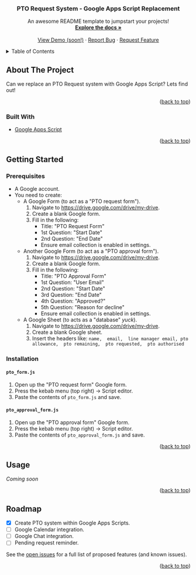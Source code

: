 <div id="top"></div>
<br />
<div align="center">

  <h3 align="center">PTO Request System - Google Apps Script Replacement</h3>

  <p align="center">
    An awesome README template to jumpstart your projects!
    <br />
    <a href="https://github.com/jalexm8/Google-App-Scripts/annual-leave/"><strong>Explore the docs »</strong></a>
    <br />
    <br />
    <a href="https://github.com/jalexm8/Google-App-Scripts/annual-leave/">View Demo (soon!)</a>
    ·
    <a href="https://github.com/jalexm8/Google-App-Scripts/issues/">Report Bug</a>
    ·
    <a href="https://github.com/jalexm8/Google-App-Scripts/issues">Request Feature</a>
  </p>
</div>



<!-- TABLE OF CONTENTS -->
<details>
  <summary>Table of Contents</summary>
  <ol>
    <li>
      <a href="#about-the-project">About The Project</a>
      <ul>
        <li><a href="#built-with">Built With</a></li>
      </ul>
    </li>
    <li>
      <a href="#getting-started">Getting Started</a>
      <ul>
        <li><a href="#prerequisites">Prerequisites</a></li>
        <li><a href="#installation">Installation</a></li>
        <ul>
          <li><a href="#pto_formjs">pto_form.js</a></li>
          <li><a href="#pto_approval_formjs">pto_approval_form.js</a></li>
        </ul>
      </ul>
    </li>
    <li><a href="#usage">Usage</a></li>
    <li><a href="#roadmap">Roadmap</a></li>
  </ol>
</details>



<!-- ABOUT THE PROJECT -->
## About The Project

Can we replace an PTO Request system with Google Apps Script? Lets find out!

<p align="right">(<a href="#top">back to top</a>)</p>

### Built With
* [Google Apps Script](https://developers.google.com/apps-script)

<p align="right">(<a href="#top">back to top</a>)</p>

<!-- GETTING STARTED -->
## Getting Started

### Prerequisites
* A Google account.
* You need to create:  
  * A Google Form (to act as a "PTO request form").
    1. Navigate to https://drive.google.com/drive/my-drive.
    2. Create a blank Google form.
    3. Fill in the following:
        * Title: "PTO Request Form"
        * 1st Question: "Start Date"
        * 2nd Question: "End Date"
        * Ensure email collection is enabled in settings.
  * Another Google Form (to act as a "PTO approval form").
    1. Navigate to https://drive.google.com/drive/my-drive.
    2. Create a blank Google form.
    3. Fill in the following:
        * Title: "PTO Approval Form"
        * 1st Question: "User Email"
        * 2nd Question: "Start Date"
        * 3rd Question: "End Date"
        * 4th Question: "Approved?"
        * 5th Question: "Reason for decline"
        * Ensure email collection is enabled in settings.
  * A Google Sheet (to acts as a "database" _yuck_).
    1. Navigate to https://drive.google.com/drive/my-drive.
    2. Create a blank Google sheet.
    3. Insert the headers like: `name,	email,	line manager email,	pto allowance,	pto remaining,	pto requested,	pto authorised`

### Installation
#### `pto_form.js`
  1. Open up the "PTO request form" Google form.
  2. Press the kebab menu (top right) -> Script editor.
  3. Paste the contents of `pto_form.js` and save.

#### `pto_approval_form.js`
  1. Open up the "PTO approval form" Google form.
  2. Press the kebab menu (top right) -> Script editor.
  3. Paste the contents of `pto_approval_form.js` and save.

<p align="right">(<a href="#top">back to top</a>)</p>

<!-- USAGE EXAMPLES -->
## Usage
_Coming soon_

<p align="right">(<a href="#top">back to top</a>)</p>

<!-- ROADMAP -->
## Roadmap
- [x] Create PTO system within Google Apps Scripts.
- [ ] Google Calendar integration.
- [ ] Google Chat integration.
- [ ] Pending request reminder.

See the [open issues](https://github.com/jalexm8/Google-App-Scripts/issues) for a full list of proposed features (and known issues).

<p align="right">(<a href="#top">back to top</a>)</p>
